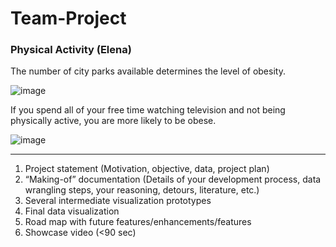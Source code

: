 # Team-Project



### Physical Activity (Elena)
The number of city parks available determines the level of obesity.

![image](https://user-images.githubusercontent.com/32119820/33304536-4b7c25ba-d3be-11e7-8646-d9d09a3b1a6f.png)

If you spend all of your free time watching television and not being physically active, you are more likely to be obese.

![image](https://user-images.githubusercontent.com/32119820/33304589-a45ad1cc-d3be-11e7-88c3-b711e073261c.png)




---------
1. Project statement (Motivation, objective, data, project plan)
2. “Making-of” documentation (Details of your development process, data wrangling steps, your reasoning,
detours, literature, etc.)
3. Several intermediate visualization prototypes
4. Final data visualization
5. Road map with future features/enhancements/features
6. Showcase video (<90 sec)
